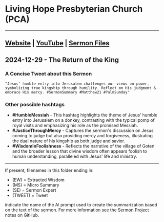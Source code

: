 # Living Hope Presbyterian Church (PCA)

___

## [Website](https://www.livinghopepresbyterian.org/) | [YouTube](https://www.youtube.com/@LivingHopePresbyterianChurch) | [Sermon Files](https://github.com/jobian-ai/LHP-Sermons/tree/f541cdd7fade61b0d743fa669909c2fa05a46ba1/sermons/24-12-29)

## 2024-12-29 - The Return of the King

### A Concise Tweet about this Sermon

```"Jesus' humble entry into Jerusalem challenges our views on power, symbolizing true kingship through humility. Reflect on His judgment & embrace His mercy. #SermonSummary #Matthew21 #PalmSunday"```

### Other possible hashtags

- **#HumbleMessiah** - This hashtag highlights the theme of Jesus' humble entry into Jerusalem on a donkey, contrasting with the typical pomp of royal visits and emphasizing his role as the promised Messiah.
- **#JusticeThroughMercy** - Captures the sermon's discussion on Jesus coming to judge but also providing mercy and forgiveness, illustrating the dual nature of his kingship as both judge and savior.
- **#WisdomInFoolishness** - Reflects the narrative of the village of Goten and the broader lesson that divine wisdom often appears foolish to human understanding, paralleled with Jesus' life and ministry.

___

If present, filenames in this folder ending in:

- (EW) = Extracted Wisdom
- (MS) = Micro Summary
- (SE) =  Sermon Expert
- (TWEET) = Tweet

indicate the name of the AI prompt used to create the summarization based on the text of the sermon.  For more information see the [Sermon Project](https://github.com/jobian-ai/LHP-Sermons/tree/main) notes on GitHub.